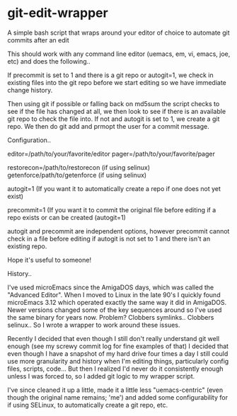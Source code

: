 git-edit-wrapper
================

A simple bash script that wraps around your editor of choice to automate git commits after an edit

This should work with any command line editor (uemacs, em, vi, emacs, joe, etc) and does the following..

If precommit is set to 1 and there is a git repo or autogit=1, we check in existing files into the git
repo before we start editing so we have immediate change history.

Then using git if possible or falling back on md5sum the script checks to see if the file has changed at
all, we then look to see if there is an available git repo to check the file into.  If not and autogit is
set to 1, we create a git repo.  We then do git add and prmopt the user for a commit message.

Configuration..

editor=/path/to/your/favorite/editor
pager=/path/to/your/favorite/pager

restorecon=/path/to/restorecon (if using selinux)
getenforce/path/to/getenforce (if using selinux)

autogit=1 (If you want it to automatically create a repo if one does not yet exist)

precommit=1 (If you want it to commit the original file before editing if a repo exists or can be created (autogit=1)

autogit and precommit are independent options, however precommit cannot check in a file before editing if autogit
is not set to 1 and there isn't an existing repo.

Hope it's useful to someone!

History..

I've used microEmacs since the AmigaDOS days, which was called the "Advanced Editor".  When I moved to
Linux in the late 90's I quickly found microEmacs 3.12 which operated exactly the same way it did in
AmigaDOS.  Newer versions changed some of the key sequences around so I've used the same binary for
years now.  Problem?  Clobbers symlinks..  Clobbers selinux..  So I wrote a wrapper to work around
these issues.

Recently I decided that even though I still don't really understand git well enough (see my screwy
commit log for fine examples of that) I decided that even though I have a snapshot of my hard drive
four times a day I still could use more granularity and history when I'm editing things, particularly
config files, scripts, code...  But then I realized I'd never do it consistently enough unless I
was forced to, so I added git logic to my wrapper script.

I've since cleaned it up a little, made it a little less "uemacs-centric" (even though the original
name remains; 'me') and added some configurability for if using SELinux, to automatically create a
git repo, etc.
